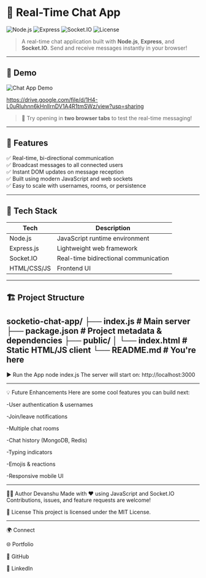 # 💬 Real-Time Chat App

![Node.js](https://img.shields.io/badge/Node.js-18.x-green?logo=node.js)
![Express](https://img.shields.io/badge/Express.js-Framework-black?logo=express)
![Socket.IO](https://img.shields.io/badge/Socket.IO-Realtime-blue?logo=socket.io)
![License](https://img.shields.io/badge/License-MIT-lightgrey)

> A real-time chat application built with **Node.js**, **Express**, and **Socket.IO**. Send and receive messages instantly in your browser!

---

## 🎥 Demo

![Chat App Demo](https://media.giphy.com/media/v1.Y2lkPTc5MGI3NjExZ2h3cWVmYmZjbWhmYWtzbHNsa2NlZ2Ztb3d6ejRhcGVpNm41NnF3MyZlcD12MV9naWZzX3NlYXJjaCZjdD1n/BZr59eYvMPQSg0yz0a/giphy.gif)

https://drive.google.com/file/d/1H4-L0uRIuhnn6kHnlIrnDV1A4R1tmSWz/view?usp=sharing

> 🔁 Try opening in **two browser tabs** to test the real-time messaging!

---

## 🧠 Features

✅ Real-time, bi-directional communication  
✅ Broadcast messages to all connected users  
✅ Instant DOM updates on message reception  
✅ Built using modern JavaScript and web sockets  
✅ Easy to scale with usernames, rooms, or persistence

---

## 🔧 Tech Stack

| Tech         | Description                        |
|--------------|------------------------------------|
| Node.js      | JavaScript runtime environment     |
| Express.js   | Lightweight web framework          |
| Socket.IO    | Real-time bidirectional communication |
| HTML/CSS/JS  | Frontend UI                        |

---

## 🏗️ Project Structure

socketio-chat-app/
├── index.js # Main server
├── package.json # Project metadata & dependencies
├── public/
│ └── index.html # Static HTML/JS client
└── README.md # You're here
---

▶️ Run the App
node index.js
The server will start on:
http://localhost:3000

---

💡 Future Enhancements
Here are some cool features you can build next:

 -User authentication & usernames

 -Join/leave notifications

 -Multiple chat rooms

 -Chat history (MongoDB, Redis)

 -Typing indicators

 -Emojis & reactions

 -Responsive mobile UI

---

 👨‍💻 Author
Devanshu
Made with ❤️ using JavaScript and Socket.IO
Contributions, issues, and feature requests are welcome!

📄 License
This project is licensed under the MIT License.

---

🌍 Connect

🌐 Portfolio

🐙 GitHub

💼 LinkedIn


